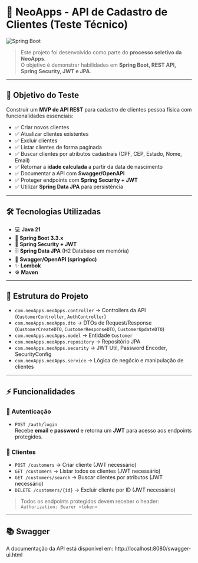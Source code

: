# 🚀 NeoApps - API de Cadastro de Clientes (Teste Técnico)

![Spring Boot](https://raw.githubusercontent.com/spring-projects/spring-boot/main/spring-boot.png)

> Este projeto foi desenvolvido como parte do **processo seletivo da NeoApps**.  
> O objetivo é demonstrar habilidades em **Spring Boot, REST API, Spring Security, JWT e JPA**.

---

## 📝 Objetivo do Teste

Construir um **MVP de API REST** para cadastro de clientes pessoa física com funcionalidades essenciais:

- ✅ Criar novos clientes  
- ✅ Atualizar clientes existentes  
- ✅ Excluir clientes  
- ✅ Listar clientes de forma paginada  
- ✅ Buscar clientes por atributos cadastrais (CPF, CEP, Estado, Nome, Email)  
- ✅ Retornar a **idade calculada** a partir da data de nascimento  
- ✅ Documentar a API com **Swagger/OpenAPI**  
- ✅ Proteger endpoints com **Spring Security + JWT**  
- ✅ Utilizar **Spring Data JPA** para persistência  

---

## 🛠 Tecnologias Utilizadas

- 💻 **Java 21**  
- 🌱 **Spring Boot 3.3.x**  
- 🔐 **Spring Security + JWT**  
- 🗄 **Spring Data JPA** (H2 Database em memória)  
- 📄 **Swagger/OpenAPI (springdoc)**  
- ✨ **Lombok**  
- ⚙️ **Maven**  

---

## 📁 Estrutura do Projeto

- `com.neoApps.neoApps.controller` → Controllers da API (`CustomerController`, `AuthController`)  
- `com.neoApps.neoApps.dto` → DTOs de Request/Response (`CustomerCreateDTO`, `CustomerResponseDTO`, `CustomerUpdateDTO`)  
- `com.neoApps.neoApps.model` → Entidade `Customer`  
- `com.neoApps.neoApps.repository` → Repositório JPA  
- `com.neoApps.neoApps.security` → JWT Util, Password Encoder, SecurityConfig  
- `com.neoApps.neoApps.service` → Lógica de negócio e manipulação de clientes  

---

## ⚡ Funcionalidades

### 🔑 Autenticação

- `POST /auth/login`  
  Recebe **email** e **password** e retorna um **JWT** para acesso aos endpoints protegidos.

### 👤 Clientes

- `POST /customers` → Criar cliente (JWT necessário)  
- `GET /customers` → Listar todos os clientes (JWT necessário)  
- `GET /customers/search` → Buscar clientes por atributos (JWT necessário)  
- `DELETE /customers/{id}` → Excluir cliente por ID (JWT necessário)  

> Todos os endpoints protegidos devem receber o header:  
> `Authorization: Bearer <token>`

---

## 📚 Swagger

A documentação da API está disponível em:
http://localhost:8080/swagger-ui.html

